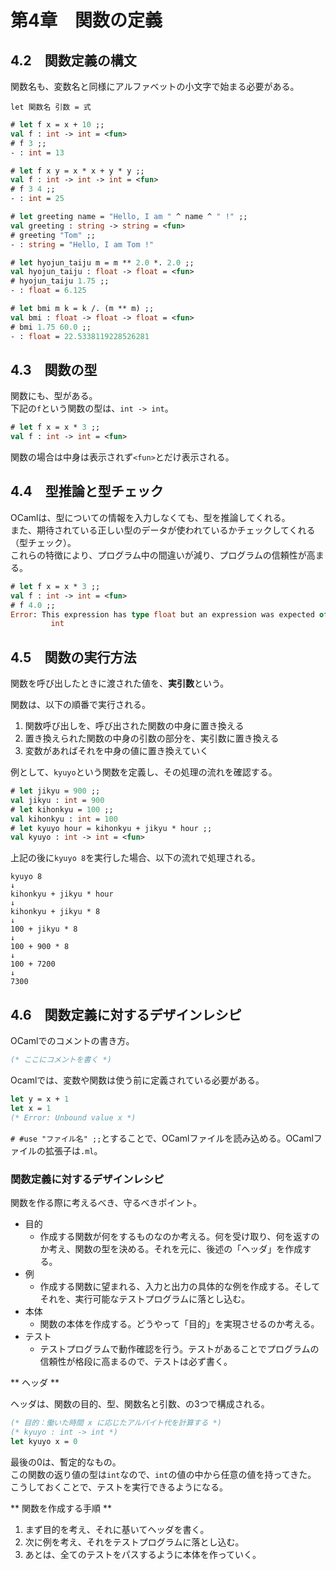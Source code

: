 # 第4章　関数の定義

## 4.2　関数定義の構文

関数名も、変数名と同様にアルファベットの小文字で始まる必要がある。

```
let 関数名 引数 = 式
```

```ocaml
# let f x = x + 10 ;;
val f : int -> int = <fun>
# f 3 ;;
- : int = 13
```

```ocaml
# let f x y = x * x + y * y ;;
val f : int -> int -> int = <fun>
# f 3 4 ;;
- : int = 25
```

```ocaml
# let greeting name = "Hello, I am " ^ name ^ " !" ;;
val greeting : string -> string = <fun>
# greeting "Tom" ;;
- : string = "Hello, I am Tom !"
```

```ocaml
# let hyojun_taiju m = m ** 2.0 *. 2.0 ;;
val hyojun_taiju : float -> float = <fun>
# hyojun_taiju 1.75 ;;
- : float = 6.125
```

```ocaml
# let bmi m k = k /. (m ** m) ;;
val bmi : float -> float -> float = <fun>
# bmi 1.75 60.0 ;;
- : float = 22.5338119228526281
```

## 4.3　関数の型

関数にも、型がある。  
下記の`f`という関数の型は、`int -> int`。

```ocaml
# let f x = x * 3 ;;
val f : int -> int = <fun>
```

関数の場合は中身は表示されず`<fun>`とだけ表示される。

## 4.4　型推論と型チェック

OCamlは、型についての情報を入力しなくても、型を推論してくれる。  
また、期待されている正しい型のデータが使われているかチェックしてくれる（型チェック）。  
これらの特徴により、プログラム中の間違いが減り、プログラムの信頼性が高まる。

```ocaml
# let f x = x * 3 ;;
val f : int -> int = <fun>
# f 4.0 ;;
Error: This expression has type float but an expression was expected of type
         int
```

## 4.5　関数の実行方法

関数を呼び出したときに渡された値を、**実引数**という。

関数は、以下の順番で実行される。

1. 関数呼び出しを、呼び出された関数の中身に置き換える
2. 置き換えられた関数の中身の引数の部分を、実引数に置き換える
3. 変数があればそれを中身の値に置き換えていく

例として、`kyuyo`という関数を定義し、その処理の流れを確認する。

```ocaml
# let jikyu = 900 ;;
val jikyu : int = 900
# let kihonkyu = 100 ;;
val kihonkyu : int = 100
# let kyuyo hour = kihonkyu + jikyu * hour ;;
val kyuyo : int -> int = <fun>
```

上記の後に`kyuyo 8`を実行した場合、以下の流れで処理される。

```
kyuyo 8
↓
kihonkyu + jikyu * hour
↓
kihonkyu + jikyu * 8
↓
100 + jikyu * 8
↓
100 + 900 * 8
↓
100 + 7200
↓
7300
```

## 4.6　関数定義に対するデザインレシピ

OCamlでのコメントの書き方。

```ocaml
(* ここにコメントを書く *)
```

Ocamlでは、変数や関数は使う前に定義されている必要がある。

```ocaml
let y = x + 1
let x = 1
(* Error: Unbound value x *)
```

`# #use "ファイル名" ;;`とすることで、OCamlファイルを読み込める。OCamlファイルの拡張子は`.ml`。

### 関数定義に対するデザインレシピ

関数を作る際に考えるべき、守るべきポイント。

- 目的
    - 作成する関数が何をするものなのか考える。何を受け取り、何を返すのか考え、関数の型を決める。それを元に、後述の「ヘッダ」を作成する。
- 例
    - 作成する関数に望まれる、入力と出力の具体的な例を作成する。そしてそれを、実行可能なテストプログラムに落とし込む。
- 本体
    - 関数の本体を作成する。どうやって「目的」を実現させるのか考える。
- テスト
    - テストプログラムで動作確認を行う。テストがあることでプログラムの信頼性が格段に高まるので、テストは必ず書く。

** ヘッダ **

ヘッダは、関数の目的、型、関数名と引数、の3つで構成される。

```ocaml
(* 目的：働いた時間 x に応じたアルバイト代を計算する *)
(* kyuyo : int -> int *)
let kyuyo x = 0
```

最後の0は、暫定的なもの。  
この関数の返り値の型は`int`なので、`int`の値の中から任意の値を持ってきた。  
こうしておくことで、テストを実行できるようになる。

** 関数を作成する手順 **

1. まず目的を考え、それに基いてヘッダを書く。
2. 次に例を考え、それをテストプログラムに落とし込む。
3. あとは、全てのテストをパスするように本体を作っていく。
